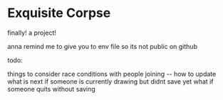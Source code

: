 # Exquisite Corpse

finally! a project!

anna remind me to give you to env file so its not public on github

todo:

things to consider
race conditions with people joining -- how to update what is next if someone is currently drawing but didnt save yet
what if someone quits without saving
